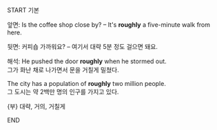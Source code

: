 START
기본

앞면:
Is the coffee shop close by? – It's **roughly** a five-minute walk from here.

뒷면:
커피숍 가까워요? – 여기서 대략 5분 정도 걸으면 돼요.

해석:
He pushed the door **roughly** when he stormed out.  
그가 화난 채로 나가면서 문을 거칠게 밀쳤다.

The city has a population of **roughly** two million people.  
그 도시는 약 2백만 명의 인구를 가지고 있다.

{부} 대략, 거의, 거칠게
<!--ID: 1743591896155-->
END